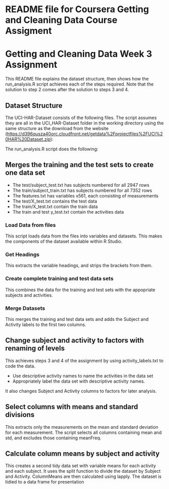 README file for Coursera Getting and Cleaning Data Course Assigment
===================================================================

Getting and Cleaning Data Week 3 Assignment
===========================================

This README file explains the dataset structure, then shows how the run_analysis.R script achieves each of the steps required. Note that the solution to step 2 comes after the solution to steps 3 and 4.

Dataset Structure
-----------------

The UCI-HAR-Dataset consists of the following files. The script assumes they are all in the UCI_HAR-Dataset folder in the working directory using the same structure as the download from the website (https://d396qusza40orc.cloudfront.net/getdata%2Fprojectfiles%2FUCI%20HAR%20Dataset.zip): 

The run_analysis.R script does the following:

Merges the training and the test sets to create one data set
------------------------------------------------------------

* The test/subject_test.txt has subjects numbered for all 2947 rows 
* The train/subject_train.txt has subjects numbered for all 7352 rows 
* The features.txt has variables x561, each consisting of measurements 
* The test/X_test.txt contains the test data 
* The train/X_test.txt contain the train data
* The train and test y_test.txt contain the activities data

### Load Data from files

This script loads data from the files into variables and datasets. This makes the components of the dataset available within R Studio.

### Get Headings

This extracts the variable headings, and strips the brackets from them.

### Create complete training and test data sets

This combines the data for the training and test sets with the appopriate subjects and activities.

### Merge Datasets

This merges the training and test data sets and adds the Subject and Activity labels to the first two columns.

Change subject and activity to factors with renaming of levels
--------------------------------------------------------------

This achieves steps 3 and 4 of the assignment by using activity_labels.txt to code the data.

-   Use descriptive activity names to name the activities in the data set
-   Appropriately label the data set with descriptive activity names.

It also changes Subject and Activity columns to factors for later analysis.

Select columns with means and standard divisions
------------------------------------------------
This extracts only the measurements on the mean and standard deviation for each measurement. The script selects all columns containing mean and std, and excludes those containing meanFreq.

Calculate column means by subject and activity
----------------------------------------------
This creates a second tidy data set with variable means for each activity and each subject.
It uses the split function to divide the dataset by Subject and Activity. ColumnMeans are then calculated using lapply. The dataset is tidied to a data frame for presentation



